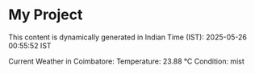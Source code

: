 # My Project

This content is dynamically generated in Indian Time (IST): 2025-05-26 00:55:52 IST


Current Weather in Coimbatore:
Temperature: 23.88 °C
Condition: mist

